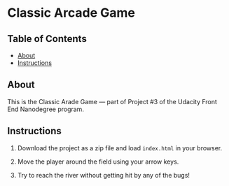 # Classic Arcade Game

## Table of Contents

- [About](#About)
- [Instructions](#Instructions)

## About

This is the Classic Arade Game — part of Project #3 of the Udacity Front End Nanodegree program.

## Instructions

1. Download the project as a zip file and load `index.html` in your browser.

2. Move the player around the field using your arrow keys.

3. Try to reach the river without getting hit by any of the bugs!
